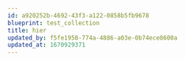 ```yaml
---
id: a920252b-4692-43f3-a122-0858b5fb9678
blueprint: test_collection
title: hier
updated_by: f5fe1958-774a-4886-a03e-0b74ece8600a
updated_at: 1670929371
---
```

